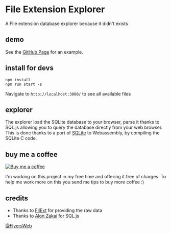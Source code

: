 # File Extension Explorer
A File extension database explorer because it didn't exists

## demo
See the [GitHub Page](https://flyersweb.github.io/file-extension-api) for an example.

## install for devs

```
npm install
npm run start -s
```
Navigate to ```http://localhost:3000/``` to see all available files

## explorer

The explorer load the SQLite database to your browser, parse it thanks to SQL.js allowing you to query the database directly from your web browser. This is done thanks to a port of [SQLite](http://sqlite.org/about.html) to Webassembly, by compiling the SQLite C code.

## buy me a coffee

[![Buy me a coffee](https://raw.githubusercontent.com/FlyersWeb/file-extension-api/sql.js/buy-me-a-coffee.png)](https://paypal.me/nac1dbois)

I'm working on this project in my free time and offering it free of charges. To help me work more on this you send me tips to buy more coffee :)

## credits

- Thanks to [FilExt](http://filext.com/) for providing the raw data
- Thanks to [Alon Zakai](https://github.com/kripken/sql.js/tree/v1.0.1) for SQL.js

[@FlyersWeb](https://www.flyers-web.org)
